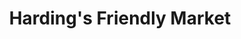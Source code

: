 ---
title: "Harding's Friendly Market"
url: /kalamazoo/hardings-friendly-market/
shop: supermarket
---